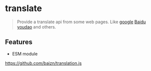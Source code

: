 # translate

> Provide a translate api from some web pages. Like [google](https://translate.google.com/) [Baidu](https://fanyi.baidu.com/) [youdao](https://fanyi.youdao.com/) and others.

## Features

- ESM module

https://github.com/baizn/translation.js
